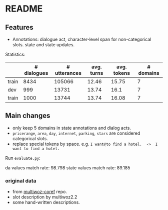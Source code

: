# README

## Features

- Annotations: dialogue act, character-level span for non-categorical slots. state and state updates.

Statistics:

|       | \# dialogues | \# utterances | avg. turns | avg. tokens | \# domains |
| ----- | ------------ | ------------- | ---------- | ----------- | ---------- |
| train | 8434         | 105066         | 12.46     | 15.75      | 7          |
| dev | 999         | 13731         | 13.74      | 16.1       | 7          |
| train | 1000         | 13744         | 13.74       | 16.08       | 7          |


## Main changes

- only keep 5 domains in state annotations and dialog acts.
- `pricerange`, `area`, `day`, `internet`, `parking`, `stars` are considered categorical slots.
- replace special tokens by space. e.g. `I want@to find a hotel.  ->  I want to find a hotel.`

Run `evaluate.py`:

da values match rate:    98.798
state values match rate: 89.185

### original data

- from [multiwoz-coref](https://github.com/lexmen318/MultiWOZ-coref) repo.
- slot description by multiwoz2.2
- some hand-written descriptions.

